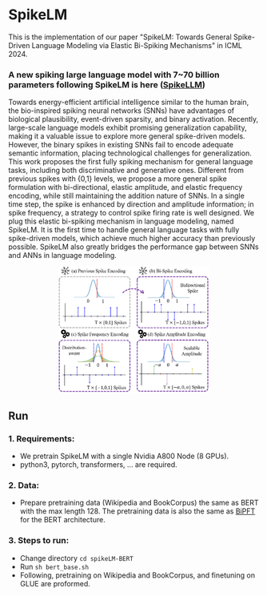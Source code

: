 # SpikeLM
This is the implementation of our paper "SpikeLM: Towards General Spike-Driven Language Modeling via Elastic Bi-Spiking Mechanisms" in ICML 2024. 

 ### A new spiking large language model with 7~70 billion parameters following SpikeLM is here ([SpikeLLM](https://arxiv.org/pdf/2407.04752))

Towards energy-efficient artificial intelligence similar to the human brain, the bio-inspired spiking neural networks (SNNs) have advantages of biological plausibility, event-driven sparsity, and binary activation. Recently, large-scale language models exhibit promising generalization capability, making it a valuable issue to explore more general spike-driven models. However, the binary spikes in existing SNNs fail to encode adequate semantic information, placing technological challenges for generalization. This work proposes the first fully spiking mechanism for general language tasks, including both discriminative and generative ones. Different from previous spikes with {0,1} levels, we propose a more general spike formulation with bi-directional, elastic amplitude, and elastic frequency encoding, while still maintaining the addition nature of SNNs. In a single time step, the spike is enhanced by direction and amplitude information; in spike frequency, a strategy to control spike firing rate is well designed. We plug this elastic bi-spiking mechanism in language modeling, named SpikeLM. It is the first time to handle general language tasks with fully spike-driven models, which achieve much higher accuracy than previously possible. SpikeLM also greatly bridges the performance gap between SNNs and ANNs in language modeling.

<div align=center>
<img width=60% src="https://github.com/Xingrun-Xing/SpikeLM/blob/main/main.png"/>
</div>

## Run

### 1. Requirements:
* We pretrain SpikeLM with a single Nvidia A800 Node (8 GPUs).
* python3, pytorch, transformers, ... are required.

### 2. Data:
* Prepare pretraining data (Wikipedia and BookCorpus) the same as BERT with the max length 128. The pretraining data is also the same as [BiPFT](https://github.com/Xingrun-Xing/BiPFT) for the BERT architecture.

### 3. Steps to run:
* Change directory `cd spikeLM-BERT`
* Run `sh bert_base.sh`
* Following, pretraining on Wikipedia and BookCorpus, and finetuning on GLUE are proformed.

